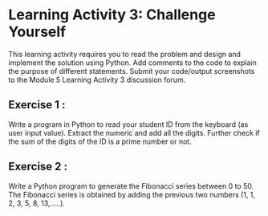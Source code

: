 # Learning Activity 3: Challenge Yourself

This learning activity requires you to read the problem and design and implement the solution using Python. Add comments
to the code to explain the purpose of different statements. Submit your code/output screenshots to the Module 5 Learning
Activity 3 discussion forum.

## Exercise 1 :
Write a program in Python to read your student ID from the keyboard (as user input value). Extract the numeric and add
all the digits. Further check if the sum of the digits of the ID is a prime number or not. 

## Exercise 2 : 
Write a Python program to
generate the Fibonacci series between 0 to 50. The Fibonacci series is obtained by adding the previous two numbers (1,
1, 2, 3, 5, 8, 13,.....).